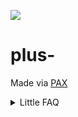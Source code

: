 ![](https://user-images.githubusercontent.com/104443436/171082815-d61d3b4c-1ac7-4daa-afa1-fa607d46a785.png)

# plus-
Made via [PAX](https://github.com/froehlichA/pax)


<details>
  <summary>Little FAQ</summary>
  
  

**What differentiates this pack from other Vanilla+/Vanilla expanded packs?**

- Plus- tries to integrate vanilla mechanics with mods instead of just tossing them out for a replacement. 
  
  For example, Plus-  doesn't use REI at all, instead we opted to use the recipe book. To do that, every item was sorted into its correct category and grouped together for a cleaner, and a lot more comprehensible experience.

  We also don't use FTB quests or other alternatives, our pack's progression was based on the advancement system.

 

**Is this pack complete, or are there other features planed?**

- Plus- is currently in beta, so expect new updates and improvements.

  One feature I have in mind is adding new pantries from modded logs, but we'll see about that

 

**Can I use shaders with this pack?**

- Yes! This pack ships with the Iris mod, so you can use most of your favorite shaders.

 

**Why 1.16.5?**

- idk

  
</details>


